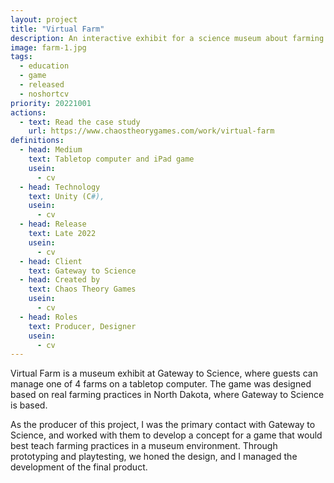 ```yaml
---
layout: project
title: "Virtual Farm"
description: An interactive exhibit for a science museum about farming
image: farm-1.jpg
tags:
  - education
  - game
  - released
  - noshortcv
priority: 20221001
actions:
  - text: Read the case study
    url: https://www.chaostheorygames.com/work/virtual-farm
definitions:
  - head: Medium
    text: Tabletop computer and iPad game
    usein:
      - cv
  - head: Technology
    text: Unity (C#),
    usein:
      - cv
  - head: Release
    text: Late 2022
    usein:
      - cv
  - head: Client
    text: Gateway to Science
  - head: Created by
    text: Chaos Theory Games
    usein:
      - cv
  - head: Roles
    text: Producer, Designer
    usein:
      - cv
---
```


Virtual Farm is a museum exhibit at Gateway to Science, where guests can manage one of 4 farms on a tabletop computer. The game was designed based on real farming practices in North Dakota, where Gateway to Science is based.

As the producer of this project, I was the primary contact with Gateway to Science, and worked with them to develop a concept for a game that would best teach farming practices in a museum environment. Through prototyping and playtesting, we honed the design, and I managed the development of the final product.
